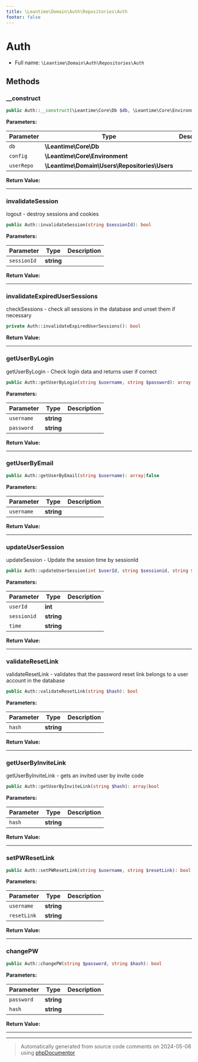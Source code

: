 ```yaml
---
title: \Leantime\Domain\Auth\Repositories\Auth
footer: false
---
```


# Auth





* Full name: `\Leantime\Domain\Auth\Repositories\Auth`



## Methods

### __construct



```php
public Auth::__construct(\Leantime\Core\Db $db, \Leantime\Core\Environment $config, \Leantime\Domain\Users\Repositories\Users $userRepo): mixed
```








**Parameters:**

| Parameter | Type | Description |
|-----------|------|-------------|
| `db` | **\Leantime\Core\Db** |  |
| `config` | **\Leantime\Core\Environment** |  |
| `userRepo` | **\Leantime\Domain\Users\Repositories\Users** |  |


**Return Value:**





---
### invalidateSession

logout - destroy sessions and cookies

```php
public Auth::invalidateSession(string $sessionId): bool
```








**Parameters:**

| Parameter | Type | Description |
|-----------|------|-------------|
| `sessionId` | **string** |  |


**Return Value:**





---
### invalidateExpiredUserSessions

checkSessions - check all sessions in the database and unset them if necessary

```php
private Auth::invalidateExpiredUserSessions(): bool
```









**Return Value:**





---
### getUserByLogin

getUserByLogin - Check login data and returns user if correct

```php
public Auth::getUserByLogin(string $username, string $password): array|false
```








**Parameters:**

| Parameter | Type | Description |
|-----------|------|-------------|
| `username` | **string** |  |
| `password` | **string** |  |


**Return Value:**





---
### getUserByEmail



```php
public Auth::getUserByEmail(string $username): array|false
```








**Parameters:**

| Parameter | Type | Description |
|-----------|------|-------------|
| `username` | **string** |  |


**Return Value:**





---
### updateUserSession

updateSession - Update the session time by sessionId

```php
public Auth::updateUserSession(int $userId, string $sessionid, string $time): bool
```








**Parameters:**

| Parameter | Type | Description |
|-----------|------|-------------|
| `userId` | **int** |  |
| `sessionid` | **string** |  |
| `time` | **string** |  |


**Return Value:**





---
### validateResetLink

validateResetLink - validates that the password reset link belongs to a user account in the database

```php
public Auth::validateResetLink(string $hash): bool
```








**Parameters:**

| Parameter | Type | Description |
|-----------|------|-------------|
| `hash` | **string** |  |


**Return Value:**





---
### getUserByInviteLink

getUserByInviteLink - gets an invited user by invite code

```php
public Auth::getUserByInviteLink(string $hash): array|bool
```








**Parameters:**

| Parameter | Type | Description |
|-----------|------|-------------|
| `hash` | **string** |  |


**Return Value:**





---
### setPWResetLink



```php
public Auth::setPWResetLink(string $username, string $resetLink): bool
```








**Parameters:**

| Parameter | Type | Description |
|-----------|------|-------------|
| `username` | **string** |  |
| `resetLink` | **string** |  |


**Return Value:**





---
### changePW



```php
public Auth::changePW(string $password, string $hash): bool
```








**Parameters:**

| Parameter | Type | Description |
|-----------|------|-------------|
| `password` | **string** |  |
| `hash` | **string** |  |


**Return Value:**





---


---
> Automatically generated from source code comments on 2024-05-08 using [phpDocumentor](http://www.phpdoc.org/)
